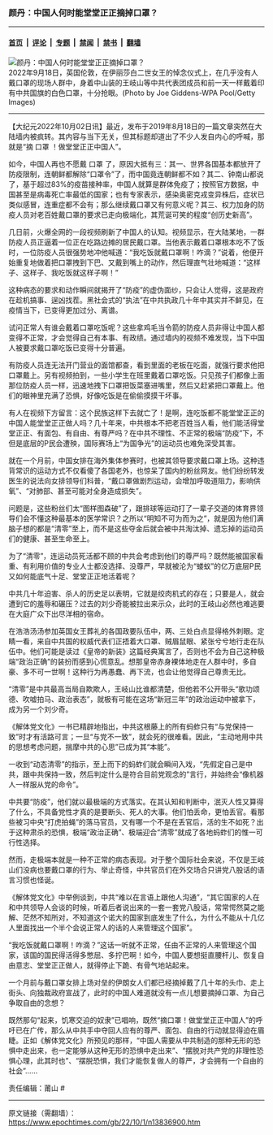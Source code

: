 ### 颜丹：中国人何时能堂堂正正摘掉口罩？

---

#### [首页](../../../..?n13836900) &nbsp;|&nbsp; [评论](../../../../../epoch-comment?n13836900) &nbsp;|&nbsp; [专题](../../../../../epoch-special?n13836900) &nbsp;|&nbsp; [禁闻](../../../../../epoch-news?n13836900) &nbsp;|&nbsp; [禁书](../../../../../books?n13836900) &nbsp;|&nbsp; [翻墙](https://github.com/gfw-breaker/nogfw/blob/master/README.md?n13836900)


<div><img alt="颜丹：中国人何时能堂堂正正摘掉口罩？" class="attachment-djy_600_400 size-djy_600_400 wp-post-image" src="https://i.epochtimes.com/assets/uploads/2022/09/id13832180-2022-09-24_170142-600x400.jpg"/>
<div class="caption">
 2022年9月18日，英国伦敦，在伊丽莎白二世女王的悼念仪式上，在几乎没有人戴口罩的现场人群中，身着中山装的王岐山等中共代表团成员和前一天一样戴着印有中共国旗的白色口罩，十分抢眼。(Photo by Joe Giddens-WPA Pool/Getty Images)
</div></div><hr/><div class="post_content" id="artbody" itemprop="articleBody">
 <!-- article content begin -->
 <p>
  【大纪元2022年10月02日讯】最近，发布于2019年8月18日的一篇文章突然在大陆墙内被疯转。其内容与当下无关，但其标题却道出了不少人发自内心的呼喊，那就是“摘
  <ok href="https://www.epochtimes.com/gb/tag/%E5%8F%A3%E7%BD%A9.html">
   口罩
  </ok>
  ！做堂堂正正中国人”。
 </p>
 <p>
  如今，中国人再也不愿戴
  <ok href="https://www.epochtimes.com/gb/tag/%E5%8F%A3%E7%BD%A9.html">
   口罩
  </ok>
  了，原因大抵有三：其一、世界各国基本都放开了防疫限制，连朝鲜都解除“口罩令”了，而中国竟连朝鲜都不如？其二、钟南山都说了，基于超过83%的疫苗接种率，中国人就算是群体免疫了；按照官方数据，中国甚至是病毒死亡率最低的国家；也有专家表示，感染奥密克戎变异株后，症状已类似感冒，连重症都不会有；那么继续戴口罩又有何意义呢？其三、权力加身的防疫人员对老百姓戴口罩的要求已走向极端化，其荒诞可笑的程度“创历史新高”。
 </p>
 <p>
  几日前，火爆全网的一段视频刷新了中国人的认知。视频显示，在大陆某地，一群防疫人员正逼着一位正在吃路边摊的居民戴口罩。当他表示戴着口罩根本吃不了饭时，一位防疫人员很强势地冲他喊道：“我吃饭就戴口罩啊！咋滴？”说着，他便开始重复地做着把口罩拽到下巴、又戴到嘴上的动作，然后理直气壮地喊道：“这样子、这样子、我吃饭就这样子啊！”
 </p>
 <p>
  这种病态的要求和动作瞬间就揭开了“防疫”的虚伪面纱，只会让人觉得，这是政府在趁机搞事、逞凶找茬。黑社会式的“执法”在中共执政几十年中其实并不鲜见，在疫情当下，已变得更加过分、离谱。
 </p>
 <p>
  试问正常人有谁会戴着口罩吃饭呢？这些拿鸡毛当令箭的防疫人员非得让中国人都变得不正常，才会觉得自己有本事、有政绩。通过墙内的视频不难发现，当下中国人被要求戴口罩吃饭已变得十分普遍。
 </p>
 <p>
  有防疫人员连无法开门营业的面馆都查，看到里面的老板在吃面，就强行要求他把口罩戴上。另有视频拍到，一些小学生在班里戴着口罩吃饭。只见孩子们都像上面那位防疫人员一样，迅速地拽下口罩把饭菜塞进嘴里，然后又赶紧把口罩戴上。他们的眼神里充满了恐惧，好像吃饭是在偷偷摸摸干坏事。
 </p>
 <p>
  有人在视频下方留言：这个民族这样下去就亡了！是啊，连吃饭都不能堂堂正正的中国人能堂堂正正做人吗？几十年来，中共根本不把老百姓当人看，他们能活得堂堂正正、有面包、有自由、有尊严吗？在中共不理性、不正常的极端“防疫”下，不但是底层的P民会遭殃，国际赛场上“为国争光”的运动员也难免深受其害。
 </p>
 <p>
  就在一个月前，中国女排在海外集体参赛时，也被其领导要求戴口罩上场。这种违背常识的运动方式不仅看傻了各国老外，也惊呆了国内的粉丝网友。他们纷纷转发医生的说法向女排领导们科普，“戴口罩做剧烈运动，会增加呼吸道阻力，影响供氧”、“对肺部、甚至可能对全身造成损失”。
 </p>
 <p>
  问题是，这些粉丝们太“图样图森破”了，跟排球等运动打了一辈子交道的体育界领导们会不懂这种最基本的医学常识？之所以“明知不可为而为之”，就是因为他们满脑子想的都是“清零”至上，而不是这些夺金后就会被中共淘汰掉、遗忘掉的运动员们的健康、甚至生命至上。
 </p>
 <p>
  为了“清零”，连运动员死活都不顾的中共会考虑到他们的尊严吗？既然能被国家看重、有利用价值的专业人士都没选择、没尊严，早就被沦为“蝼蚁”的亿万底层P民又如何能底气十足、堂堂正正地活着呢？
 </p>
 <p>
  中共几十年迫害、杀人的历史足以表明，它就是绞肉机式的存在；只要是人，就会遭到它的羞辱和碾压？过去的刘少奇能被拉出来示众，此时的王岐山必然也难逃要在大庭广众下出尽洋相的宿命。
 </p>
 <p>
  在浩浩汤汤参加英国女王葬礼的各国政要队伍中，两、三处白点显得格外刺眼。定睛一看，来自中共国的权威代表们正捂着大口罩、贼眉鼠眼、紧张兮兮地行走在队伍中。他们可能是读过《皇帝的新装》这篇经典寓言了，否则也不会为自己这种极端“政治正确”的装扮而感到心慌意乱。想那皇帝赤身裸体地走在人群中时，多自豪、多不可一世啊！这种行为再愚蠢、再下流，也会让他觉得自己尊贵无比。
 </p>
 <p>
  “清零”是中共最高当局自欺欺人，王岐山比谁都清楚，但他若不公开带头“歌功颂德、吹嘘拍马、政治表态”，就极有可能在这场“新冠三年”的政治运动中被拿下，成为另一个刘少奇。
 </p>
 <p>
  《解体党文化》一书已精辟地指出，中共这根藤上的所有蚂蚱只有“与党保持一致”时才有活路可言；一旦“与党不一致”，就会死的很难看。因此，“主动地用中共的思想考虑问题，揣摩中共的心思”已成为其“本能”。
 </p>
 <p>
  一收到“动态清零”的指示，至上而下的蚂蚱们就会瞬间入戏，“先假定自己是中共，跟中共保持一致，然后判定什么是符合目前党观念的”言行，并始终会“像机器人一样服从党的命令”。
 </p>
 <p>
  中共要“防疫”，他们就以最极端的方式落实。在其认知和判断中，泯灭人性又算得了什么，不具备党性才真的是要断头、死人的大事。他们怕丢命，更怕丢官。看那些被习中央“打虎拍蝇”的落马官员，又有哪一个不是在丢官后，活的生不如死？出于这种肃杀的恐惧，极端“政治正确”、极端迎合“清零”就成了各地蚂蚱们的惟一可行性选择。
 </p>
 <p>
  然而，走极端本就是一种不正常的病态表现。对于整个国际社会来说，不仅是王岐山们没病也要戴口罩的行为、举止奇怪，中共官员们在外交场合只讲党八股话的语言习惯也怪诞。
 </p>
 <p>
  《解体党文化》中举例谈到，中共“难以在言语上跟他人沟通”，“其它国家的人在和中共领导人会谈的时候，听着后者说出来的一套一套党八股话，常常愕然莫之能解、茫然不知所对，不知道这个诺大的国家到底发生了什么，为什么不能从十几亿人里面找出一个半个会说正常人的话的人来管理这个国家”。
 </p>
 <p>
  “我吃饭就戴口罩啊！咋滴？”这话一听就不正常，任由不正常的人来管理这个国家，该国的国民得活得多憋屈、多拧巴啊！如今，中国人要想挺直腰杆儿、恢复自由意志、堂堂正正做人，就得停止下跪、有骨气地站起来。
 </p>
 <p>
  一个月前与戴口罩女排上场对垒的伊朗女人们都已经摘掉戴了几十年的头巾、走上街头、向独裁政府宣战了，此时的中国人难道就没有一点儿想要摘掉口罩、为自己争取自由的念想？
 </p>
 <p>
  既然那句“起来，饥寒交迫的奴隶”已唱响，既然“摘口罩！做堂堂正正中国人”的呼吁已在广传，那么从中共手中夺回人应有的尊严、面包、自由的行动就显得迫在眉睫。正如《解体党文化》所预见的那样，“中国人需要从中共制造的那种无形的恐惧中走出来，也一定能够从这种无形的恐惧中走出来”、“摆脱对共产党的非理性恐惧心理，此其时也”、“摆脱恐惧，我们才能恢复做人的尊严，才会拥有一个自由的社会”……
 </p>
 <p>
  责任编辑：莆山 #
 </p>
 <!-- article content end -->
 <div id="below_article_ad">
 </div>
</div>


---

原文链接（需翻墙）：https://www.epochtimes.com/gb/22/10/1/n13836900.htm
